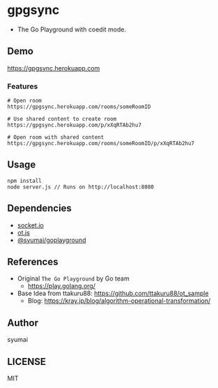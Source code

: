 # gpgsync

* The Go Playground with coedit mode.

## Demo

https://gpgsync.herokuapp.com

### Features

```
# Open room
https://gpgsync.herokuapp.com/rooms/someRoomID

# Use shared content to create room
https://gpgsync.herokuapp.com/p/xXqRTAb2hu7

# Open room with shared content
https://gpgsync.herokuapp.com/rooms/someRoomID/p/xXqRTAb2hu7
```

## Usage

```
npm install
node server.js // Runs on http://localhost:8080
```

## Dependencies

* [socket.io](https://socket.io/)
* [ot.js](https://github.com/Operational-Transformation/ot.js)
* [@syumai/goplayground](https://github.com/syumai/goplayground-js)

## References

* Original `The Go Playground` by Go team
  - https://play.golang.org/
* Base Idea from ttakuru88: https://github.com/ttakuru88/ot_sample
  - Blog: https://kray.jp/blog/algorithm-operational-transformation/

## Author

syumai

## LICENSE

MIT
